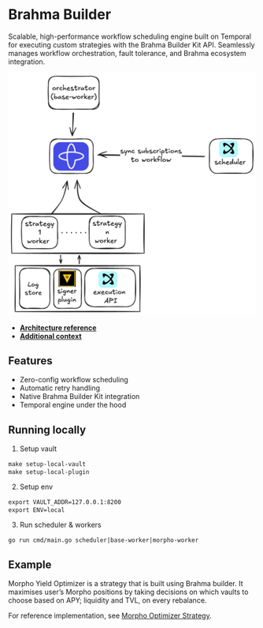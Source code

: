 # Brahma Builder

Scalable, high-performance workflow scheduling engine built on Temporal for executing custom strategies with the Brahma Builder Kit API. Seamlessly manages workflow orchestration, fault tolerance, and Brahma ecosystem integration.

![alt text](./docs/image.png)

- **[Architecture reference](./docs/architecture.md)**
- **[Additional context](https://www.notion.so/brahmafi/Bringing-AI-Agents-On-Chain-Automate-Execute-and-Scale-with-Brahma-175a53ecb04c80d9b9d6cf16cd1dd98a#175a53ecb04c8078b143f61bd9681e2b)**

## Features

- Zero-config workflow scheduling
- Automatic retry handling
- Native Brahma Builder Kit integration
- Temporal engine under the hood

## Running locally

1. Setup vault

```
make setup-local-vault
make setup-local-plugin
```

2. Setup env

```
export VAULT_ADDR=127.0.0.1:8200
export ENV=local
```

3. Run scheduler & workers

```
go run cmd/main.go scheduler|base-worker|morpho-worker
```

## Example

Morpho Yield Optimizer is a strategy that is built using Brahma builder. It maximises user’s Morpho positions by taking decisions on which vaults to choose based on APY; liquidity and TVL, on every rebalance.

For reference implementation, see [Morpho Optimizer Strategy](https://github.com/Brahma-fi/brahma-builder/blob/main/internal/usecase/workflows/activities/morpho/activity.go).

